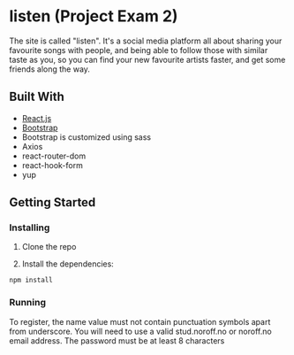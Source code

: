 # listen (Project Exam 2)

The site is called "listen". It's a social media platform all about sharing your favourite songs with
people, and being able to follow those with similar taste as you, so you can find your new favourite
artists faster, and get some friends along the way.

## Built With

- [React.js](https://reactjs.org/)
- [Bootstrap](https://getbootstrap.com)
- Bootstrap is customized using sass
- Axios
- react-router-dom
- react-hook-form
- yup

## Getting Started

### Installing

1. Clone the repo

2. Install the dependencies:

```
npm install
```

### Running

To register, the name value must not contain punctuation symbols apart from underscore.
You will need to use a valid stud.noroff.no or noroff.no email address.
The password must be at least 8 characters

